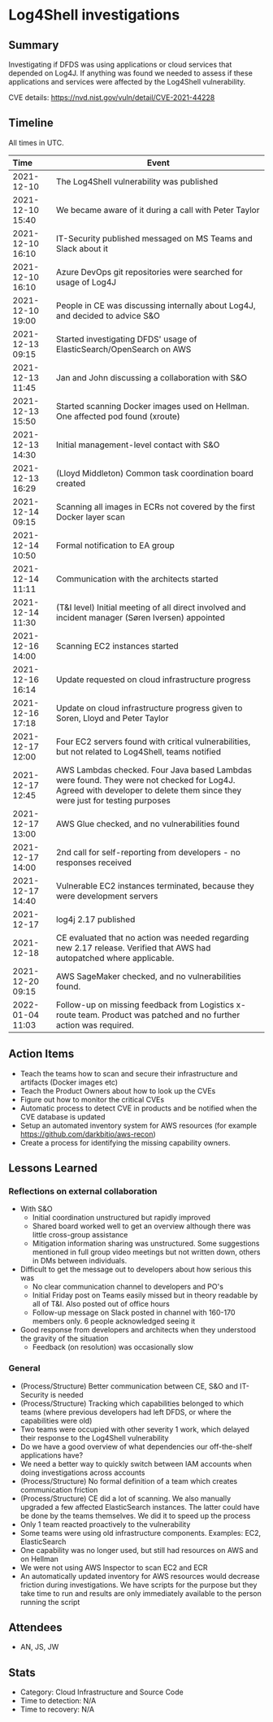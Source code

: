 # Log4Shell investigations

## Summary

Investigating if DFDS was using applications or cloud services that depended on Log4J. If anything was found we needed to assess if these applications and services were affected by the Log4Shell vulnerability.

CVE details: <https://nvd.nist.gov/vuln/detail/CVE-2021-44228>

## Timeline

All times in UTC.

| Time               | Event                                                                                                                                                                    |
| :----------------- | ------------------------------------------------------------------------------------------------------------------------------------------------------------------------ |
| 2021-12-10         | The Log4Shell vulnerability was published                                                                                                                                |
| 2021-12-10   15:40 | We became aware of it during a call with Peter Taylor                                                                                                                    |
| 2021-12-10   16:10 | IT-Security published messaged on MS Teams and Slack about it                                                                                                            |
| 2021-12-10   16:10 | Azure DevOps git repositories were searched for usage of Log4J                                                                                                           |
| 2021-12-10   19:00 | People in CE was discussing internally about Log4J, and decided to advice S&amp;O                                                                                        |
| 2021-12-13   09:15 | Started investigating DFDS' usage of ElasticSearch/OpenSearch on AWS                                                                                                     |
| 2021-12-13   11:45 | Jan and John discussing a collaboration with S&amp;O                                                                                                                     |
| 2021-12-13   15:50 | Started scanning Docker images used on Hellman. One affected pod found (xroute)                                                                                          |
| 2021-12-13   14:30 | Initial management-level contact with S&amp;O                                                                                                                            |
| 2021-12-13   16:29 | (Lloyd Middleton) Common task coordination board created                                                                                                                 |
| 2021-12-14   09:15 | Scanning all images in ECRs not covered by the first Docker layer scan                                                                                                   |
| 2021-12-14   10:50 | Formal notification to EA group                                                                                                                                          |
| 2021-12-14   11:11 | Communication with the architects started                                                                                                                                |
| 2021-12-14   11:30 | (T&amp;I level) Initial meeting of all direct involved and incident manager (Søren Iversen) appointed                                                                    |
| 2021-12-16   14:00 | Scanning EC2 instances started                                                                                                                                           |
| 2021-12-16   16:14 | Update requested on cloud infrastructure progress                                                                                                                        |
| 2021-12-16   17:18 | Update on cloud infrastructure progress given to Soren, Lloyd and Peter Taylor                                                                                           |
| 2021-12-17   12:00 | Four EC2 servers found with critical vulnerabilities, but not related to Log4Shell, teams notified                                                                       |
| 2021-12-17   12:45 | AWS Lambdas checked. Four Java based Lambdas were found. They were not checked for Log4J. Agreed with developer to delete them since they were just for testing purposes |
| 2021-12-17   13:00 | AWS Glue checked, and no vulnerabilities found                                                                                                                           |
| 2021-12-17   14:00 | 2nd call for self-reporting from developers - no responses received                                                                                                      |
| 2021-12-17   14:40 | Vulnerable EC2 instances terminated, because they were development servers                                                                                               |
| 2021-12-17         | log4j 2.17 published                                                                                                                                                     |
| 2021-12-18         | CE evaluated that no action was needed regarding new 2.17 release. Verified that AWS had autopatched where applicable.                                                   |
| 2021-12-20   09:15 | AWS SageMaker checked, and no vulnerabilities found.                                                                                                                     |
| 2022-01-04 11:03   | Follow-up on missing feedback from Logistics x-route team. Product was patched and no further action was required.                                                       |

## Action Items

- Teach the teams how to scan and secure their infrastructure and artifacts (Docker images etc)
- Teach the Product Owners about how to look up the CVEs
- Figure out how to monitor the critical CVEs
- Automatic process to detect CVE in products and be notified when the CVE database is updated
- Setup an automated inventory system for AWS resources (for example <https://github.com/darkbitio/aws-recon>)
- Create a process for identifying the missing capability owners.

## Lessons Learned

### Reflections on external collaboration

- With S&O
  - Initial coordination unstructured but rapidly improved
  - Shared board worked well to get an overview although there was little cross-group assistance
  - Mitigation information sharing was unstructured. Some suggestions mentioned in full group video meetings but not written down, others in DMs between individuals.
- Difficult to get the message out to developers about how serious this was
  - No clear communication channel to developers and PO's
  - Initial Friday post on Teams easily missed but in theory readable by all of T&I. Also posted out of office hours
  - Follow-up message on Slack posted in channel with 160-170 members only. 6 people acknowledged seeing it
- Good response from developers and architects when they understood the gravity of the situation
  - Feedback (on resolution) was occasionally slow

### General

- (Process/Structure) Better communication between CE, S&O and IT-Security is needed
- (Process/Structure) Tracking which capabilities belonged to which teams (where previous developers had left DFDS, or where the capabilities were old)
- Two teams were occupied with other severity 1 work, which delayed their response to the Log4Shell vulnerability
- Do we have a good overview of what dependencies our off-the-shelf applications have?
- We need a better way to quickly switch between IAM accounts when doing investigations across accounts
- (Process/Structure) No formal definition of a team which creates communication friction
- (Process/Structure) CE did a lot of scanning. We also manually upgraded a few affected ElasticSearch instances. The latter could have be done by the teams themselves. We did it to speed up the process
- Only 1 team reacted proactively to the vulnerability
- Some teams were using old infrastructure components. Examples: EC2, ElasticSearch
- One capability was no longer used, but still had resources on AWS and on Hellman
- We were not using AWS Inspector to scan EC2 and ECR
- An automatically updated inventory for AWS resources would decrease friction during investigations. We have scripts for the purpose but they take time to run and results are only immediately available to the person running the script

## Attendees

- AN, JS, JW

## Stats

- Category: Cloud Infrastructure and Source Code
- Time to detection: N/A
- Time to recovery: N/A
